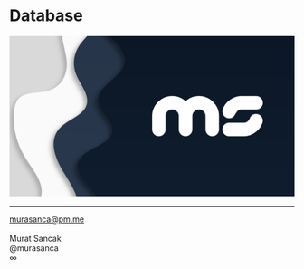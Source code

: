 # Database
<img alt="Murat Sancak" src="https://github.com/murasanca/Database/blob/main/MS/msW7680x4320.png">
<hr>
<a href="mailto:murasanca@pm.me" target="_blank">murasanca@pm.me</a>
<br><br>
Murat Sancak
<br>
@murasanca
<br>
∞
